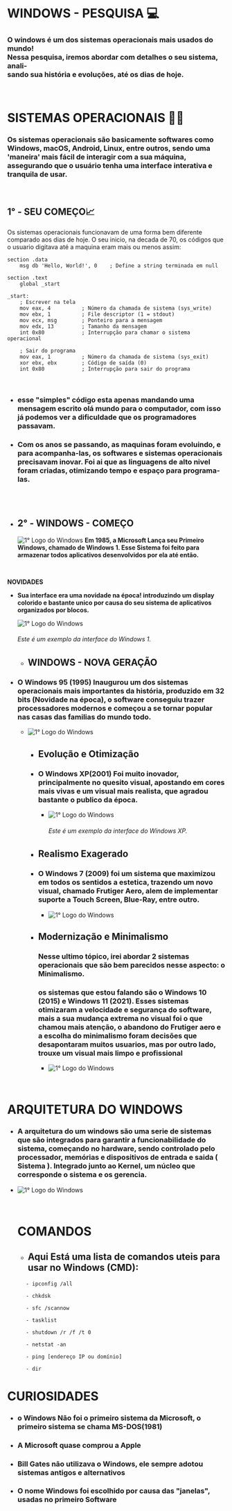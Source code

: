 # **WINDOWS - PESQUISA 💻**

### O windows é um dos sistemas operacionais mais usados do mundo!<br>Nessa pesquisa, iremos abordar com detalhes o seu sistema, anali-<br>sando sua história e evoluções, até os dias de hoje.
<br>


# **SISTEMAS OPERACIONAIS** 👨‍💻

### Os sistemas operacionais são basicamente softwares como Windows, macOS, Android, Linux, entre outros, sendo uma 'maneira' mais fácil de interagir com a sua máquina, assegurando que o usuário tenha uma interface interativa e tranquila de usar.
<br>


##  **1° - SEU COMEÇO**📈

Os sistemas operacionais funcionavam de uma forma bem diferente comparado aos dias de hoje. O seu inicio, na decada de 70, os códigos que o usuario digitava até a maquina eram mais ou menos assim:
<br>

```
section .data
    msg db 'Hello, World!', 0    ; Define a string terminada em null

section .text
    global _start

_start:
    ; Escrever na tela
    mov eax, 4          ; Número da chamada de sistema (sys_write)
    mov ebx, 1          ; File descriptor (1 = stdout)
    mov ecx, msg        ; Ponteiro para a mensagem
    mov edx, 13         ; Tamanho da mensagem
    int 0x80            ; Interrupção para chamar o sistema operacional

    ; Sair do programa
    mov eax, 1          ; Número da chamada de sistema (sys_exit)
    xor ebx, ebx        ; Código de saída (0)
    int 0x80            ; Interrupção para sair do programa
```
<br>

- ### esse "simples" código esta apenas mandando uma mensagem escrito olá mundo para o computador, com isso já podemos ver a dificuldade que os programadores passavam.

-  ### Com os anos se passando, as maquinas foram evoluindo, e para acompanha-las, os softwares e sistemas operacionais precisavam inovar. Foi ai que as **linguagens de alto nivel** foram criadas, otimizando tempo e espaço para programa-las.
<br>
<br>

   - ## **2° - WINDOWS - COMEÇO**
      ![1° Logo do Windows](https://upload.wikimedia.org/wikipedia/commons/thumb/2/29/Windows_logo_-_1985-1989.svg/169px-Windows_logo_-_1985-1989.svg.png)  **Em 1985, a Microsoft Lança seu Primeiro Windows, chamado de **Windows 1**. Esse Sistema foi feito para armazenar todos aplicativos desenvolvidos por ela até então.**
  <br>

 **NOVIDADES**
  - **Sua interface era uma novidade na época! introduzindo um display colorido e bastante unico por causa do seu sistema de aplicativos organizados por blocos.**<br>

    ![1° Logo do Windows](https://tm.ibxk.com.br/2021/06/24/windows-1-0-24164607926359.png)

    ###### Este é um exemplo da interface do Windows 1.

    - ## WINDOWS - NOVA GERAÇÃO
- ### O Windows 95 (1995) Inaugurou um dos sistemas operacionais mais importantes da história, produzido em 32 bits (Novidade na época), o software conseguiu trazer processadores modernos e começou a se tornar popular nas casas das familias do mundo todo.
   
   - ![1° Logo do Windows](https://tm.ibxk.com.br/2021/06/24/windows-95-24164803318361.png)
  
      - ## Evolução e Otimização
    
      - ### O Windows XP(2001) Foi muito inovador, principalmente no quesito visual, apostando em cores mais vivas e um visual mais realista, que agradou bastante o publico da época.
           - ![1° Logo do Windows](https://tm.ibxk.com.br/2021/06/24/windows-xp-24165158133364.png)
             ###### Este é um exemplo da interface do Windows XP.

      - ## Realismo Exagerado
    
      - ### O Windows 7 (2009) foi um sistema que maximizou em todos os sentidos a estetica, trazendo um novo visual, chamado Frutiger Aero, alem de implementar suporte a Touch Screen, Blue-Ray, entre outro.
    
           - ![1° Logo do Windows](https://upload.wikimedia.org/wikipedia/pt/8/89/Ambiente_Windows_7.png)
    
     - ## Modernização e Minimalismo
    

       ### Nesse ultimo tópico, irei abordar 2 sistemas operacionais que são bem parecidos nesse aspecto: o Minimalismo.
       
       ### os sistemas que estou falando são o Windows 10 (2015) e Windows 11 (2021). Esses sistemas otimizaram a velocidade e segurança do software, mais a sua mudança extrema no visual foi o que chamou mais atenção, o abandono do Frutiger aero e a escolha do minimalismo foram decisões que desapontaram muitos usuarios, mas por outro lado, trouxe um visual mais limpo e profissional
       
         - ![1° Logo do Windows](https://encrypted-tbn0.gstatic.com/images?q=tbn:ANd9GcTGRRFX2HwiumftxSvIQl_ti4ojBkirMxlBn48ajCMbZRgCTlr4SbIZ5dy9f5UwU6uk_Cc&usqp=CAU)
      

<br>

  # ARQUITETURA DO WINDOWS
    
   - ### A arquitetura do um windows são uma serie de sistemas que são integrados para garantir a funcionabilidade do sistema, começando no hardware, sendo controlado pelo processador, memórias e dispositivos de entrada e saida ( Sistema ). Integrado junto ao Kernel, um núcleo que corresponde o sistema e os gerencia.




  - ![1° Logo do Windows](https://learn.microsoft.com/pt-br/windows-hardware/customize/desktop/wsim/images/dep-win8-l-wsim-arch.jpg)

    <br>

    # COMANDOS

      - ## Aqui Está uma lista de comandos uteis para usar no Windows (CMD):

  ```
        - ipconfig /all
  ```
  ```
        - chkdsk
  ```
  ```
        - sfc /scannow
  ```
  ```
        - tasklist
  ```
  ```
        - shutdown /r /f /t 0
  ```
  ```
        - netstat -an
  ```
  ```
        - ping [endereço IP ou domínio]
  ```
  ```
        - dir
  ```
  

  # CURIOSIDADES

   - ### o Windows Não foi o primeiro sistema da Microsoft, o primeiro sistema se chama MS-DOS(1981)
   
   - ### A Microsoft quase comprou a Apple
      
   - ### Bill Gates não utilizava o Windows, ele sempre adotou sistemas antigos e alternativos
  
   
   - ### O nome Windows foi escolhido por causa das "janelas", usadas no primeiro Software
  
      
    

    
         
             
        

   
    

  



